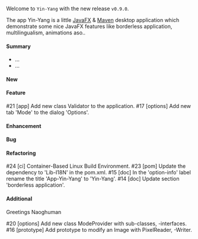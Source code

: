 Welcome to `Yin-Yang` with the new release `v0.9.0`.

The app Yin-Yang is a little [JavaFX] &amp; [Maven] desktop application which 
demonstrate some nice JavaFX features like borderless application, multilingualism, 
animations aso..



#### Summary
* ...
* ...



#### New



#### Feature
#21 [app] Add new class Validator to the application.
#17 [options] Add new tab 'Mode' to the dialog 'Options'.



#### Enhancement



#### Bug



#### Refactoring
#24 [ci] Container-Based Linux Build Environment.
#23 [pom] Update the dependency to 'Lib-I18N' in the pom.xml.
#15 [doc] In the 'option-info' label rename the title 'App-Yin-Yang' to 'Yin-Yang'.
#14 [doc] Update section 'borderless application'.



#### Additional



Greetings
Naoghuman



[//]: # (Images)



[//]: # (Links)
[JavaFX]:http://docs.oracle.com/javase/8/javase-clienttechnologies.htm
[Maven]:http://maven.apache.org/



[//]: # (Issues which will be integrated in this release)
#20 [options] Add new class ModeProvider with sub-classes, -interfaces.
#16 [prototype] Add prototype to modify an Image with PixelReader, -Writer.
